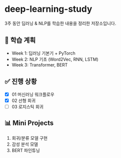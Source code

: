 # deep-learning-study

3주 동안 딥러닝 & NLP를 학습한 내용을 정리한 저장소입니다.

## 📅 학습 계획
- Week 1: 딥러닝 기본기 + PyTorch
- Week 2: NLP 기초 (Word2Vec, RNN, LSTM)
- Week 3: Transformer, BERT

## ✅ 진행 상황
- [x] 01 머신러닝 워크플로우
- [x] 02 선형 회귀
- [ ] 03 로지스틱 회귀

## 📊 Mini Projects
1. 회귀/분류 모델 구현
2. 감성 분석 모델
3. BERT 파인튜닝
